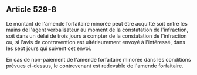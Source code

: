 Article 529-8
----
Le montant de l'amende forfaitaire minorée peut être acquitté soit entre les
mains de l'agent verbalisateur au moment de la constatation de l'infraction,
soit dans un délai de trois jours à compter de la constatation de l'infraction
ou, si l'avis de contravention est ultérieurement envoyé à l'intéressé, dans les
sept jours qui suivent cet envoi.

En cas de non-paiement de l'amende forfaitaire minorée dans les conditions
prévues ci-dessus, le contrevenant est redevable de l'amende forfaitaire.

